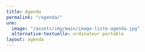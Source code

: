 ```yaml
---
title: Agenda
permalink: "/agenda/"
une:
  image: "/assets/img/main/image-liste-agenda.jpg"
  alternative-textuelle: ordinateur portable
layout: agenda
---
```

